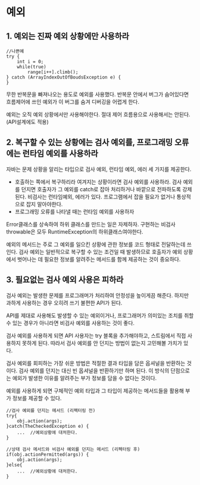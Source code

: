 # 예외
## 1. 예외는 진짜 예외 상황에만 사용하라
    //나쁜예
    try {
        int i = 0;
        while(true)
            range[i++].climb();
    } catch (ArrayIndexOutOfBoudsException e) {
    }

무한 반복문을 빠져나오는 용도로 예외를 사용했다. 반복문 안에서 버그가 숨어있다면 흐름제어에 쓰인 예외가 이 버그를 숨겨 디버깅을 어렵게 한다.

예외는 오직 예외 상황에서만 사용해야한다. 절대 제어 흐름용으로 사용해서는 안된다.(API설계에도 적용)

## 2. 복구할 수 있는 상황에는 검사 예외를, 프로그래밍 오류에는 런타임 예외를 사용하라
자바는 문제 상황을 알리는 타입으로 검사 예외, 런타임 예외, 에러 세 가지를 제공한다.

* 호출하는 쪽에서 복구하리라 여겨지는 상황이라면 검사 예외를 사용하라. 검사 예외를 던지면 호출자가 그 예외를 catch로 잡아 처리하거나 바깥으로 전파하도록 강제된다. 비검사는 런타임예외, 에러가 있다. 프로그램에서 잡을 필요가 없거나 통상적으로 잡지 말아야한다.
* 프로그래밍 오류를 나타낼 때는 런타임 예외를 사용하자

Error클래스를 상속하여 하위 클래스를 만드는 일은 자제하자. 구현하는 비검사 throwable은 모두 RuntimeException의 하위클래스여야한다. 

예외의 메서드는 주로 그 예외를 일으킨 상황에 관한 정보를 코드 형태로 전달하는데 쓰인다. 검사 예외는 일반적으로 복구할 수 있는 조건일 때 발생하므로 호출자가 예외 상황에서 벗어나는 데 필요한 정보를 알려주는 메서드를 함께 제공하는 것이 중요하다.

## 3. 필요없는 검사 예외 사용은 피하라
검사 예외는 발생한 문제를 프로그래머가 처리하여 안정성을 높이게끔 해준다. 하지만 과하게 사용하는 경우 오히려 쓰기 불편한 API가 된다.

API를 제대로 사용해도 발생할 수 있는 예외이거나, 프로그래머가 의미있는 조치를 취할 수 있는 경우가 아니라면 비검사 예외를 사용하는 것이 좋다. 

검사 예외를 사용하게 되면 API 사용자는 try 블록을 추가해야하고, 스트림에서 직접 사용하지 못하게 된다. 따라서 검사 예외를 안 던지는 방법이 없는지 고민해볼 가치가 있다.

검사 예외를 회피하는 가장 쉬운 방법은 적절한 결과 타입을 담은 옵셔널을 반환하는 것이다. 검사 예외를 던지는 대신 빈 옵셔널을 반환하기만 하며 된다. 이 방식의 단점으로는 예외가 발생한 이유를 알려주는 부가 정보를 담을 수 없다는 것이다. 

예외를 사용하게 되면 구체적인 예외 타입과 그 타입이 제공하는 메서드들을 활용해 부가 정보를 제공할 수 있다.

    //검사 예외를 던지는 메서드 (리펙터링 전)
    try{
        obj.action(args);
    }catch(TheCheckedException e) {
        ...  //예외상황에 대처한다.
    }

    //상태 검사 메서드와 비검사 예외를 던지는 메서드 (리펙터링 후)
    if(obj.actionPermitted(args)) {
        obj.action(args);
    }else{
        ...  //예외상황에 대처한다.
    }
